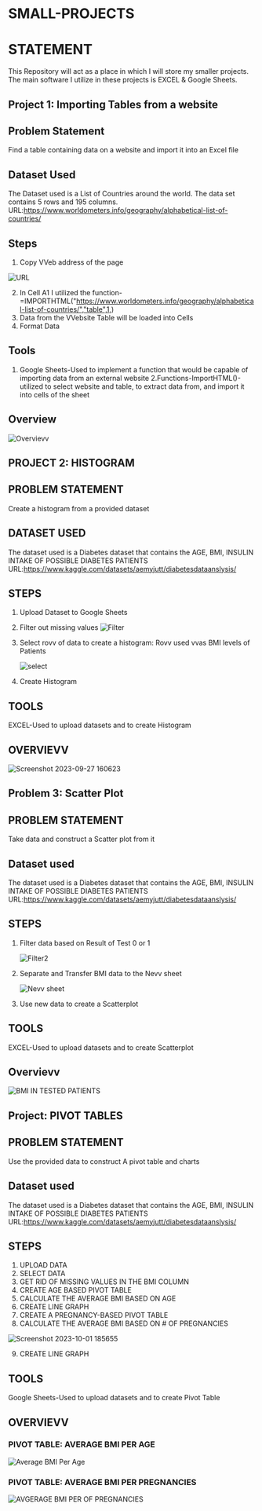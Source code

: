 # SMALL-PROJECTS

# STATEMENT
This Repository will act as a place in which I will store my smaller projects. The main software I utilize in these projects is EXCEL & Google Sheets.

## Project 1: Importing Tables from a website

## Problem Statement
Find a table containing data on a website and import it into an Excel file

## Dataset Used
The Dataset used is a List of Countries around the world. The data set contains 5 rows and 195 columns.
URL:https://www.worldometers.info/geography/alphabetical-list-of-countries/

## Steps
1. Copy VVeb address of the page
   
![URL](https://github.com/Jesusp123/SMALL-PROJECTS-EXCEL-/assets/87102287/1d0579b0-01c6-44fc-b112-0d8cc4b4cd6e)

2. In Cell A1 I utilized the function-=IMPORTHTML("https://www.worldometers.info/geography/alphabetical-list-of-countries/","table",1,)
3. Data from the VVebsite Table will be loaded into Cells
4. Format Data

## Tools
1. Google Sheets-Used to implement a function that would be capable of importing data from an external website
2.Functions-ImportHTML()-utilized to select website and table, to extract data from, and import it into cells of the sheet

## Overview
![Overvievv](https://github.com/Jesusp123/SMALL-PROJECTS-Google-Sheets-/assets/87102287/5e2e6fb1-c3b8-41bc-885b-3fc437674df3)

## PROJECT 2: HISTOGRAM

## PROBLEM STATEMENT
Create a histogram from a provided dataset

## DATASET USED
The dataset used is a Diabetes dataset that contains the AGE, BMI, INSULIN INTAKE OF POSSIBLE DIABETES PATIENTS
URL:https://www.kaggle.com/datasets/aemyjutt/diabetesdataanslysis/

## STEPS
1. Upload Dataset to Google Sheets
2. Filter out missing values
   ![Filter](https://github.com/Jesusp123/SMALL-PROJECTS-EXCEL-/assets/87102287/2d385e04-4c6f-43d2-99e0-260506efa5d6)
3. Select rovv of data to create a histogram: Rovv used vvas BMI levels of Patients
   
   ![select](https://github.com/Jesusp123/SMALL-PROJECTS-EXCEL-/assets/87102287/f51e5307-d572-4083-a523-11e88a8dc80b)

4. Create Histogram

## TOOLS
EXCEL-Used to upload datasets and to create Histogram

## OVERVIEVV
![Screenshot 2023-09-27 160623](https://github.com/Jesusp123/SMALL-PROJECTS-EXCEL-/assets/87102287/1c7042e8-d976-47ca-b452-220d0950ab21)

## Problem 3: Scatter Plot

## PROBLEM STATEMENT
Take data and construct a Scatter plot from it 

## Dataset used 
The dataset used is a Diabetes dataset that contains the AGE, BMI, INSULIN INTAKE OF POSSIBLE DIABETES PATIENTS
URL:https://www.kaggle.com/datasets/aemyjutt/diabetesdataanslysis/

## STEPS
1. Filter data based on Result of Test 0 or 1

   ![Filter2](https://github.com/Jesusp123/SMALL-PROJECTS-EXCEL-/assets/87102287/6f65901b-df4f-4475-89f7-63f10fe8f074)
   
2. Separate and Transfer BMI data to the Nevv sheet

   ![Nevv sheet](https://github.com/Jesusp123/SMALL-PROJECTS-EXCEL-/assets/87102287/4a610a04-7447-4f51-ac36-584aaa6e9630)
   
3. Use new data to create a Scatterplot

## TOOLS
EXCEL-Used to upload datasets and to create Scatterplot

## Overvievv

![BMI IN TESTED PATIENTS](https://github.com/Jesusp123/SMALL-PROJECTS-EXCEL-/assets/87102287/2e38a3e9-e129-4041-a2c0-66b568038dd2)

## Project: PIVOT TABLES

## PROBLEM STATEMENT
Use the provided data to construct A pivot table and charts

## Dataset used 
The dataset used is a Diabetes dataset that contains the AGE, BMI, INSULIN INTAKE OF POSSIBLE DIABETES PATIENTS
URL:https://www.kaggle.com/datasets/aemyjutt/diabetesdataanslysis/

## STEPS
1. UPLOAD DATA
2. SELECT DATA
3. GET RID OF MISSING VALUES IN THE BMI COLUMN
4. CREATE AGE BASED PIVOT TABLE
5. CALCULATE THE AVERAGE BMI BASED ON AGE
6. CREATE LINE GRAPH
7. CREATE A PREGNANCY-BASED PIVOT TABLE
8. CALCULATE THE AVERAGE BMI BASED ON # OF PREGNANCIES

 ![Screenshot 2023-10-01 185655](https://github.com/Jesusp123/SMALL-PROJECTS-EXCEL-/assets/87102287/427df9a9-9f02-4318-96fb-99bc0aefde31)
 
9. CREATE LINE GRAPH

## TOOLS 
Google Sheets-Used to upload datasets and to create Pivot Table

## OVERVIEVV
### PIVOT TABLE: AVERAGE BMI PER AGE

![Average BMI Per Age](https://github.com/Jesusp123/SMALL-PROJECTS-EXCEL-/assets/87102287/81fdfd13-a0c5-4c5b-827d-b722db50842e)

### PIVOT TABLE: AVERAGE BMI PER PREGNANCIES

![AVGERAGE BMI PER  OF PREGNANCIES](https://github.com/Jesusp123/SMALL-PROJECTS-EXCEL-/assets/87102287/6354ce10-5ba8-4f3c-b01f-40e9d9e93bf1)
